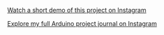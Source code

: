 [Watch a short demo of this project on Instagram](https://www.instagram.com/p/DNJmoIOMGi2/?igsh=MWR2bjZmejBrOHEzaA==)

[Explore my full Arduino project journal on Instagram](https://www.instagram.com/sakshamsarduinojournal?igsh=MW5zZ3prNHc3MnNuZA%3D%3D&utm_source=qr)
